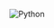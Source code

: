 ![Python](https://img.shields.io/badge/Python-3776AB?style=for-the-badge&logo=python&logoColor=white)

